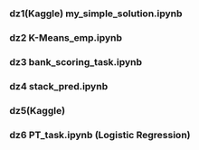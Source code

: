 ### dz1(Kaggle) my_simple_solution.ipynb
### dz2 K-Means_emp.ipynb
### dz3 bank_scoring_task.ipynb
### dz4 stack_pred.ipynb
### dz5(Kaggle)
### dz6 PT_task.ipynb (Logistic Regression)
